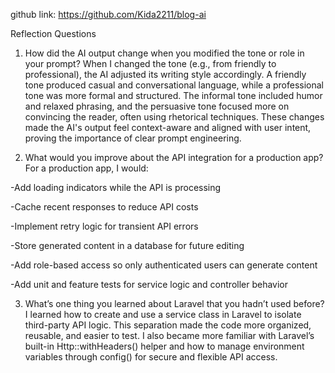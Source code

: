 github link: https://github.com/Kida2211/blog-ai

Reflection Questions
1. How did the AI output change when you modified the tone or role in your prompt?
When I changed the tone (e.g., from friendly to professional), the AI adjusted its writing style accordingly. A friendly tone produced casual and conversational language, while a professional tone was more formal and structured. The informal tone included humor and relaxed phrasing, and the persuasive tone focused more on convincing the reader, often using rhetorical techniques. These changes made the AI's output feel context-aware and aligned with user intent, proving the importance of clear prompt engineering.

2. What would you improve about the API integration for a production app?
For a production app, I would:

-Add loading indicators while the API is processing

-Cache recent responses to reduce API costs

-Implement retry logic for transient API errors

-Store generated content in a database for future editing

-Add role-based access so only authenticated users can generate content

-Add unit and feature tests for service logic and controller behavior

3. What’s one thing you learned about Laravel that you hadn’t used before?
I learned how to create and use a service class in Laravel to isolate third-party API logic. This separation made the code more organized, reusable, and easier to test. I also became more familiar with Laravel’s built-in Http::withHeaders() helper and how to manage environment variables through config() for secure and flexible API access.

